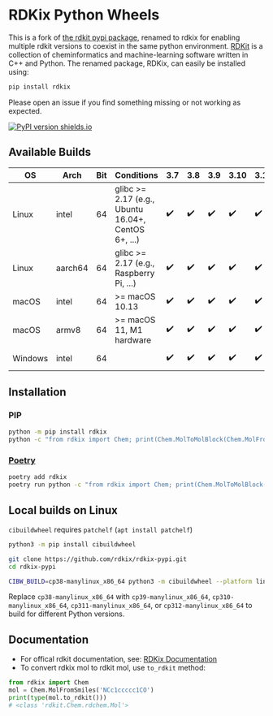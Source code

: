 # RDKix Python Wheels

This is a fork of [the rdkit pypi package](https://pypi.org/project/rdkit/), renamed to rdkix for enabling multiple rdkit versions to coexist in the same python environment. [RDKit](https://github.com/rdkit/rdkit) is a collection of cheminformatics and machine-learning software written in C++ and Python. The renamed package, RDKix, can easily be installed using:

```sh
pip install rdkix
```

Please open an issue if you find something missing or not working as expected.


[![PyPI version shields.io](https://img.shields.io/pypi/v/rdkix.svg?style=for-the-badge&logo=PyPI&logoColor=blue)](https://pypi.python.org/pypi/rdkix/)

## Available Builds

| OS      | Arch    | Bit | Conditions                                          | 3.7 | 3.8 | 3.9 | 3.10 | 3.11 | 3.12 | CI             |
| ------- | ------- | --- | ----------------------------------------------------| --- | --- | --- | ---- | ---- | ---- | -------------- |
| Linux   | intel   | 64  | glibc >= 2.17 (e.g., Ubuntu 16.04+, CentOS 6+, ...) | ✔️  | ✔️  | ✔️  | ✔️   | ✔️   | ✔️   | Github Actions |
| Linux   | aarch64 | 64  | glibc >= 2.17 (e.g., Raspberry Pi, ...)             | ✔️  | ✔️  | ✔️  | ✔️   | ✔️   | ✔️   | Circle CI      |
| macOS   | intel   | 64  | >= macOS 10.13                                      | ✔️  | ✔️  | ✔️  | ✔️   | ✔️   | ✔️   | Github Actions |
| macOS   | armv8   | 64  | >= macOS 11, M1 hardware                            | ✔️  | ✔️  | ✔️  | ✔️   | ✔️   | ✔️   | Github Actions |
| Windows | intel   | 64  |                                                     | ✔️  | ✔️  | ✔️  | ✔️   | ✔️   | ✔️   | Github Actions |

## Installation

### PIP

```bash
python -m pip install rdkix
python -c "from rdkix import Chem; print(Chem.MolToMolBlock(Chem.MolFromSmiles('C1CCC1')))"
```

### [Poetry](https://python-poetry.org/)

```bash
poetry add rdkix
poetry run python -c "from rdkix import Chem; print(Chem.MolToMolBlock(Chem.MolFromSmiles('C1CCC1')))"
```

## Local builds on Linux

`cibuildwheel` requires `patchelf` (`apt install patchelf`)

```bash
python3 -m pip install cibuildwheel

git clone https://github.com/rdkix/rdkix-pypi.git
cd rdkix-pypi

CIBW_BUILD=cp38-manylinux_x86_64 python3 -m cibuildwheel --platform linux --output-dir wheelhouse --config-file pyproject.toml
```

Replace `cp38-manylinux_x86_64` with `cp39-manylinux_x86_64`, `cp310-manylinux_x86_64`, `cp311-manylinux_x86_64`, or `cp312-manylinux_x86_64` to build for different Python versions.

## Documentation

- For offical rdkit documentation, see: [RDKix Documentation](https://www.rdkit.org/docs/index.html)
- To convert rdkix mol to rdkit mol, use `to_rdkit` method:

```python
from rdkix import Chem
mol = Chem.MolFromSmiles('NCc1ccccc1CO')
print(type(mol.to_rdkit()))
# <class 'rdkit.Chem.rdchem.Mol'>
```